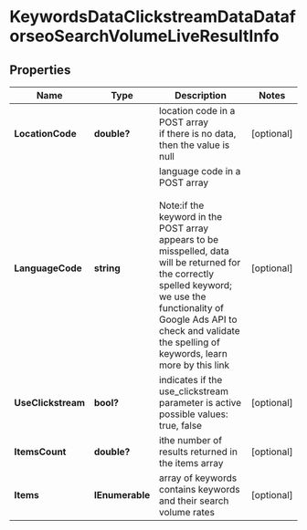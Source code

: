 # KeywordsDataClickstreamDataDataforseoSearchVolumeLiveResultInfo


## Properties

| Name | Type | Description | Notes |
|------------ | ------------- | ------------- | -------------|
**LocationCode** | **double?** | location code in a POST array<br>if there is no data, then the value is null |[optional]|
**LanguageCode** | **string** | language code in a POST array<br><br>Note:if the keyword in the POST array appears to be misspelled, data will be returned for the correctly spelled keyword;<br>we use the functionality of Google Ads API to check and validate the spelling of keywords, learn more by this link |[optional]|
**UseClickstream** | **bool?** | indicates if the use_clickstream parameter is active<br>possible values: true, false |[optional]|
**ItemsCount** | **double?** | ithe number of results returned in the items array |[optional]|
**Items** | **IEnumerable<KeywordsDataClickstreamDataSearchVolumeLiveItem>** | array of keywords<br>contains keywords and their search volume rates |[optional]|